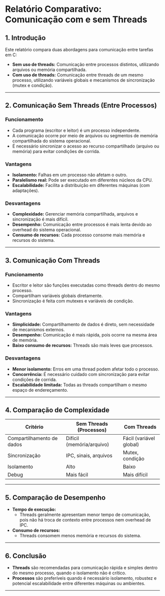 # Relatório Comparativo: Comunicação com e sem Threads

## 1. Introdução

Este relatório compara duas abordagens para comunicação entre tarefas em C:  
- **Sem uso de threads:** Comunicação entre processos distintos, utilizando arquivos ou memória compartilhada.
- **Com uso de threads:** Comunicação entre threads de um mesmo processo, utilizando variáveis globais e mecanismos de sincronização (mutex e condição).

---

## 2. Comunicação Sem Threads (Entre Processos)

### Funcionamento
- Cada programa (escritor e leitor) é um processo independente.
- A comunicação ocorre por meio de arquivos ou segmentos de memória compartilhada do sistema operacional.
- É necessário sincronizar o acesso ao recurso compartilhado (arquivo ou memória) para evitar condições de corrida.

### Vantagens
- **Isolamento:** Falhas em um processo não afetam o outro.
- **Paralelismo real:** Pode ser executado em diferentes núcleos da CPU.
- **Escalabilidade:** Facilita a distribuição em diferentes máquinas (com adaptações).

### Desvantagens
- **Complexidade:** Gerenciar memória compartilhada, arquivos e sincronização é mais difícil.
- **Desempenho:** Comunicação entre processos é mais lenta devido ao overhead do sistema operacional.
- **Consumo de recursos:** Cada processo consome mais memória e recursos do sistema.

---

## 3. Comunicação Com Threads

### Funcionamento
- Escritor e leitor são funções executadas como threads dentro do mesmo processo.
- Compartilham variáveis globais diretamente.
- Sincronização é feita com mutexes e variáveis de condição.

### Vantagens
- **Simplicidade:** Compartilhamento de dados é direto, sem necessidade de mecanismos externos.
- **Desempenho:** Comunicação é mais rápida, pois ocorre na mesma área de memória.
- **Baixo consumo de recursos:** Threads são mais leves que processos.

### Desvantagens
- **Menor isolamento:** Erros em uma thread podem afetar todo o processo.
- **Concorrência:** É necessário cuidado com sincronização para evitar condições de corrida.
- **Escalabilidade limitada:** Todas as threads compartilham o mesmo espaço de endereçamento.

---

## 4. Comparação de Complexidade

| Critério                | Sem Threads (Processos) | Com Threads           |
|-------------------------|------------------------|-----------------------|
| Compartilhamento de dados | Difícil (memória/arquivo) | Fácil (variável global) |
| Sincronização           | IPC, sinais, arquivos  | Mutex, condição       |
| Isolamento              | Alto                   | Baixo                 |
| Debug                   | Mais fácil             | Mais difícil          |

---

## 5. Comparação de Desempenho

- **Tempo de execução:**  
  - Threads geralmente apresentam menor tempo de comunicação, pois não há troca de contexto entre processos nem overhead de IPC.
- **Consumo de recursos:**  
  - Threads consomem menos memória e recursos do sistema.

---

## 6. Conclusão

- **Threads** são recomendadas para comunicação rápida e simples dentro do mesmo processo, quando o isolamento não é crítico.
- **Processos** são preferíveis quando é necessário isolamento, robustez e potencial escalabilidade entre diferentes máquinas ou ambientes.

---